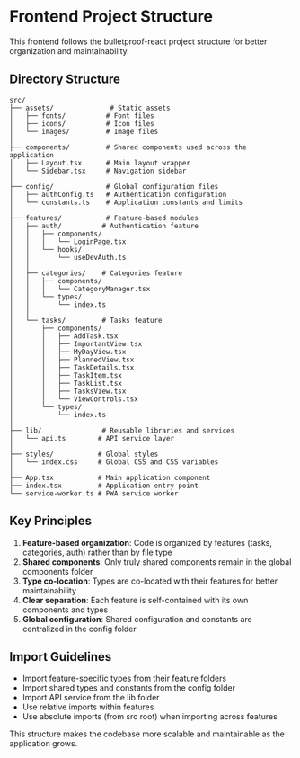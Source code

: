 # Frontend Project Structure

This frontend follows the bulletproof-react project structure for better organization and maintainability.

## Directory Structure

```
src/
├── assets/              # Static assets
│   ├── fonts/          # Font files
│   ├── icons/          # Icon files
│   └── images/         # Image files
│
├── components/         # Shared components used across the application
│   ├── Layout.tsx      # Main layout wrapper
│   └── Sidebar.tsx     # Navigation sidebar
│
├── config/             # Global configuration files
│   ├── authConfig.ts   # Authentication configuration
│   └── constants.ts    # Application constants and limits
│
├── features/           # Feature-based modules
│   ├── auth/          # Authentication feature
│   │   ├── components/
│   │   │   └── LoginPage.tsx
│   │   └── hooks/
│   │       └── useDevAuth.ts
│   │
│   ├── categories/    # Categories feature
│   │   ├── components/
│   │   │   └── CategoryManager.tsx
│   │   └── types/
│   │       └── index.ts
│   │
│   └── tasks/         # Tasks feature
│       ├── components/
│       │   ├── AddTask.tsx
│       │   ├── ImportantView.tsx
│       │   ├── MyDayView.tsx
│       │   ├── PlannedView.tsx
│       │   ├── TaskDetails.tsx
│       │   ├── TaskItem.tsx
│       │   ├── TaskList.tsx
│       │   ├── TasksView.tsx
│       │   └── ViewControls.tsx
│       └── types/
│           └── index.ts
│
├── lib/               # Reusable libraries and services
│   └── api.ts        # API service layer
│
├── styles/           # Global styles
│   └── index.css     # Global CSS and CSS variables
│
├── App.tsx           # Main application component
├── index.tsx         # Application entry point
└── service-worker.ts # PWA service worker
```

## Key Principles

1. **Feature-based organization**: Code is organized by features (tasks, categories, auth) rather than by file type
2. **Shared components**: Only truly shared components remain in the global components folder
3. **Type co-location**: Types are co-located with their features for better maintainability
4. **Clear separation**: Each feature is self-contained with its own components and types
5. **Global configuration**: Shared configuration and constants are centralized in the config folder

## Import Guidelines

- Import feature-specific types from their feature folders
- Import shared types and constants from the config folder
- Import API service from the lib folder
- Use relative imports within features
- Use absolute imports (from src root) when importing across features

This structure makes the codebase more scalable and maintainable as the application grows.
